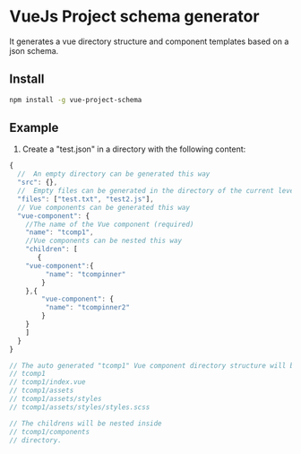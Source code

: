 # VueJs Project schema generator

It generates a vue directory structure and component templates based on a json schema.

## Install
```bash
npm install -g vue-project-schema
```
## Example
1. Create a "test.json" in a directory with the following content:

```javascript
{
  //  An empty directory can be generated this way
  "src": {},
  //  Empty files can be generated in the directory of the current level
  "files": ["test.txt", "test2.js"],
  // Vue components can be generated this way
  "vue-component": {
    //The name of the Vue component (required)
    "name": "tcomp1",
    //Vue components can be nested this way
    "children": [
       {
	"vue-component":{
         "name": "tcompinner"
      	}
	},{
      	"vue-component": {
         "name": "tcompinner2"
      	}
	}
    ]
  }
}

// The auto generated "tcomp1" Vue component directory structure will be:
// tcomp1
// tcomp1/index.vue
// tcomp1/assets
// tcomp1/assets/styles
// tcomp1/assets/styles/styles.scss

// The childrens will be nested inside
// tcomp1/components
// directory.

```